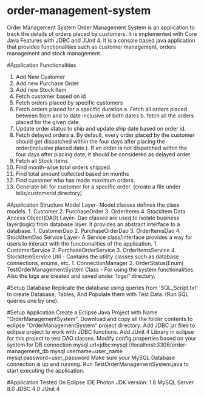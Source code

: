 # order-management-system
Order Management System
Order Management System is an application to track the details of orders placed by customers.
It is implemented with Core Java Features with JDBC and JUnit 4. It is a console based java application that provides functionalities such as
customer management, orders management and stock management.

#Application Functionalities
1. Add New Customer
2. Add new Purchase Order
3. Add new Stock Item
4. Fetch customer based on id
5. Fetch orders placed by specific customers
6. Fetch orders placed for a specific duration
  a. Fetch all orders placed between from and to date inclusive of both dates
  b. fetch all the orders placed for the given date
7. Update order status to ship and update ship date based on order id.
8. Fetch delayed orders
  a. By default, every order placed by the customer should get dispatched within the four days after placing the order(inclusive placed date ). 
  If an order is not dispatched within the four days after placing date, it should be considered as delayed order
9. Fetch all Stock Items
10. Find month-wise total orders shipped.
11. Find total amount collected based on months
12. Find customer who has made maximum orders.
13. Generate bill for customer for a specific order. (create a file under bills/customerid directory)


#Application Structure
  Model Layer- Model classes defines the class models.
    1. Customer
    2. PurchaseOrder
    3. OrderItems
    4. StockItem
  Data Access Object(DAO) Layer- Dao classes are used to isolate business
  layer(logic) from database layer. It provides an abstract interface to a
  database.
    1. CustomerDao
    2. PurchaseOrderDao
    3. OrderItemsDao
    4. StockItemDao
  Service Layer- A Service class/interface provides a way for users to
  interact with the functionalities of the application.
    1. CustomerService
    2. PurchaseOrderService
    3. OrderItemsService
    4. StockItemService
  Util - Contains the utility classes such as database connections, enums,
  etc.
    1. ConnectionManager
    2. OrderStatus(Enum)
  TestOrderManagementSystem Class - For using the system functionalities.
  Also the logs are created and saved under 'logs/' directory.
  
  
#Setup Database
  Replicate the database using queries from 'SQL_Script.txt' to create
  Database, Tables, And Populate them with Test Data. (Run SQL queries one by one).
  
  
#Setup Application
  Create a Eclipse Java Project with Name "OrderManagementSystem".
  Download and copy all the folder contents to eclipse "OrderManagementSystem" project directory.
  Add JDBC jar files to eclipse project to work with JDBC functions.
  Add JUnit 4 Library in eclipse for this project to test DAO classes.
  Modify config.properties based on your system for DB connection
  mysql.url=jdbc:mysql://localhost:3306/order-management_db
  mysql.username=user_name
  mysql.password=user_password
  Make sure your MySQL Database connection is up and running.
  Run TestOrderManagementSystem.java to start executing the application.
  
  
#Application Tested On
  Eclipse IDE Photon
  JDK version: 1.8
  MySQL Server 8.0
  JDBC 4.0
  JUnit 4
